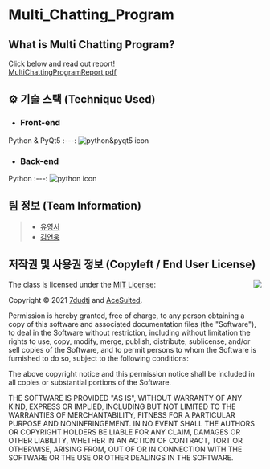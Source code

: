 # Multi_Chatting_Program

## What is Multi Chatting Program?
Click below and read out report!  
[MultiChattingProgramReport.pdf](https://github.com/7dudtj/Multi_Chatting_Program/files/7657708/MultiChattingProgramReport.pdf)

## ⚙ 기술 스택 (Technique Used)

- ### Front-end
Python & PyQt5
:---:
![python&pyqt5 icon](https://user-images.githubusercontent.com/67851701/144781666-b565f0e8-5da3-4c21-9900-de12f6295723.png)

- ### Back-end
Python
:---:
![python icon](https://user-images.githubusercontent.com/67851701/144780249-04ac7a37-36b4-4b15-9ac7-6404eb58ecf6.png)

## 팀 정보 (Team Information)

> * [유영서](https://github.com/7dudtj)
> * [김연웅](https://github.com/AceSuited)

## 저작권 및 사용권 정보 (Copyleft / End User License)

<img align="right" src="http://opensource.org/trademarks/opensource/OSI-Approved-License-100x137.png">

The class is licensed under the [MIT License](http://opensource.org/licenses/MIT):

Copyright &copy; 2021 [7dudtj](https://github.com/7dudtj) and [AceSuited](https://github.com/AceSuited).

Permission is hereby granted, free of charge, to any person obtaining a copy of this software and associated documentation files (the "Software"), to deal in the Software without restriction, including without limitation the rights to use, copy, modify, merge, publish, distribute, sublicense, and/or sell copies of the Software, and to permit persons to whom the Software is furnished to do so, subject to the following conditions:

The above copyright notice and this permission notice shall be included in all copies or substantial portions of the Software.

THE SOFTWARE IS PROVIDED "AS IS", WITHOUT WARRANTY OF ANY KIND, EXPRESS OR IMPLIED, INCLUDING BUT NOT LIMITED TO THE WARRANTIES OF MERCHANTABILITY, FITNESS FOR A PARTICULAR PURPOSE AND NONINFRINGEMENT. IN NO EVENT SHALL THE AUTHORS OR COPYRIGHT HOLDERS BE LIABLE FOR ANY CLAIM, DAMAGES OR OTHER LIABILITY, WHETHER IN AN ACTION OF CONTRACT, TORT OR OTHERWISE, ARISING FROM, OUT OF OR IN CONNECTION WITH THE SOFTWARE OR THE USE OR OTHER DEALINGS IN THE SOFTWARE.

